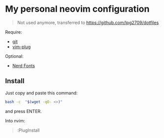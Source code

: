# My personal neovim configuration

> Not used anymore, transferred to https://github.com/lpg2709/dotfiles

Require:
- [git](https://git-scm.com/download/linux)
- [vim-plug](https://github.com/junegunn/vim-plug)

Optional:
- [Nerd Fonts](https://www.nerdfonts.com/font-downloads)

## Install

Just copy and paste this command:

```sh
bash -c  "$(wget -qO- <>)"
```
and press ENTER.

Into nvim:

> :PlugInstall

